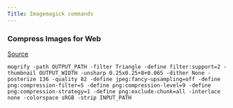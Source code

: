 ```yaml
---
Title: Imagemagick commands
---
```


### Compress Images for Web

[Source](https://www.smashingmagazine.com/2015/06/efficient-image-resizing-with-imagemagick/)

```
mogrify -path OUTPUT_PATH -filter Triangle -define filter:support=2 -thumbnail OUTPUT_WIDTH -unsharp 0.25x0.25+8+0.065 -dither None -posterize 136 -quality 82 -define jpeg:fancy-upsampling=off -define png:compression-filter=5 -define png:compression-level=9 -define png:compression-strategy=1 -define png:exclude-chunk=all -interlace none -colorspace sRGB -strip INPUT_PATH
```


